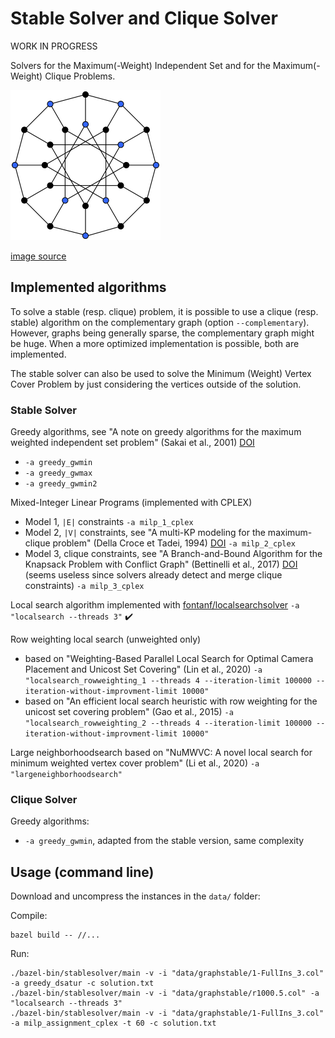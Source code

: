 # Stable Solver and Clique Solver

WORK IN PROGRESS

Solvers for the Maximum(-Weight) Independent Set and for the Maximum(-Weight) Clique Problems.

![stable](stable.png?raw=true "stable")

[image source](https://commons.wikimedia.org/wiki/File:Independent_set_graph.svg)

## Implemented algorithms

To solve a stable (resp. clique) problem, it is possible to use a clique (resp. stable) algorithm on the complementary graph (option `--complementary`). However, graphs being generally sparse, the complementary graph might be huge. When a more optimized implementation is possible, both are implemented.

The stable solver can also be used to solve the Minimum (Weight) Vertex Cover Problem by just considering the vertices outside of the solution.

### Stable Solver

Greedy algorithms, see "A note on greedy algorithms for the maximum weighted independent set problem" (Sakai et al., 2001) [DOI](https://doi.org/10.1016/S0166-218X(02)00205-6)
* `-a greedy_gwmin`
* `-a greedy_gwmax`
* `-a greedy_gwmin2`

Mixed-Integer Linear Programs (implemented with CPLEX)
* Model 1, `|E|` constraints `-a milp_1_cplex`
* Model 2, `|V|` constraints, see "A multi-KP modeling for the maximum-clique problem" (Della Croce et Tadei, 1994) [DOI](https://doi.org/10.1016/0377-2217(94)90252-6) `-a milp_2_cplex`
* Model 3, clique constraints, see "A Branch-and-Bound Algorithm for the Knapsack Problem with Conflict Graph" (Bettinelli et al., 2017) [DOI](https://doi.org/10.1287/ijoc.2016.0742) (seems useless since solvers already detect and merge clique constraints) `-a milp_3_cplex`

Local search algorithm implemented with [fontanf/localsearchsolver](https://github.com/fontanf/localsearchsolver) `-a "localsearch --threads 3"` :heavy_check_mark:

Row weighting local search (unweighted only)
* based on "Weighting-Based Parallel Local Search for Optimal Camera Placement and Unicost Set Covering" (Lin et al., 2020) `-a "localsearch_rowweighting_1 --threads 4 --iteration-limit 100000 --iteration-without-improvment-limit 10000"`
* based on "An efficient local search heuristic with row weighting for the unicost set covering problem" (Gao et al., 2015) `-a "localsearch_rowweighting_2 --threads 4 --iteration-limit 100000 --iteration-without-improvment-limit 10000"`

Large neighborhoodsearch based on "NuMWVC: A novel local search for minimum weighted vertex cover problem" (Li et al., 2020) `-a "largeneighborhoodsearch"`

### Clique Solver

Greedy algorithms:
* `-a greedy_gwmin`, adapted from the stable version, same complexity

## Usage (command line)

Download and uncompress the instances in the `data/` folder:


Compile:
```shell
bazel build -- //...
```

Run:
```shell
./bazel-bin/stablesolver/main -v -i "data/graphstable/1-FullIns_3.col" -a greedy_dsatur -c solution.txt
./bazel-bin/stablesolver/main -v -i "data/graphstable/r1000.5.col" -a "localsearch --threads 3"
./bazel-bin/stablesolver/main -v -i "data/graphstable/1-FullIns_3.col" -a milp_assignment_cplex -t 60 -c solution.txt
```

